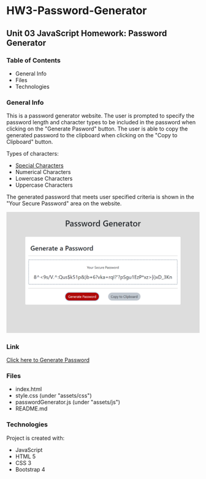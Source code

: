 # HW3-Password-Generator
## Unit 03 JavaScript Homework: Password Generator

### Table of Contents
* General Info
* Files
* Technologies

### General Info
This is a password generator website.
The user is prompted to specify the password length and character types to be included in the password when clicking on the "Generate Pasword" button.
The user is able to copy the generated password to the clipboard when clicking on the "Copy to Clipboard" button.

Types of characters:
* [Special Characters](https://www.owasp.org/index.php/Password_special_characters)
* Numerical Characters
* Lowercase Characters
* Uppercase Characters

The generated password that meets user specified criteria is shown in the "Your Secure Password" area on the website.

![Password Generator](assets/images/PasswordGenerator.png)

### Link
[Click here to Generate Password](https://emi-dev.github.io/HW3-Password-Generator/)

### Files
* index.html
* style.css (under "assets/css")
* passwordGenerator.js (under "assets/js")
* README.md

### Technologies
Project is created with:
* JavaScript
* HTML 5
* CSS 3
* Bootstrap 4